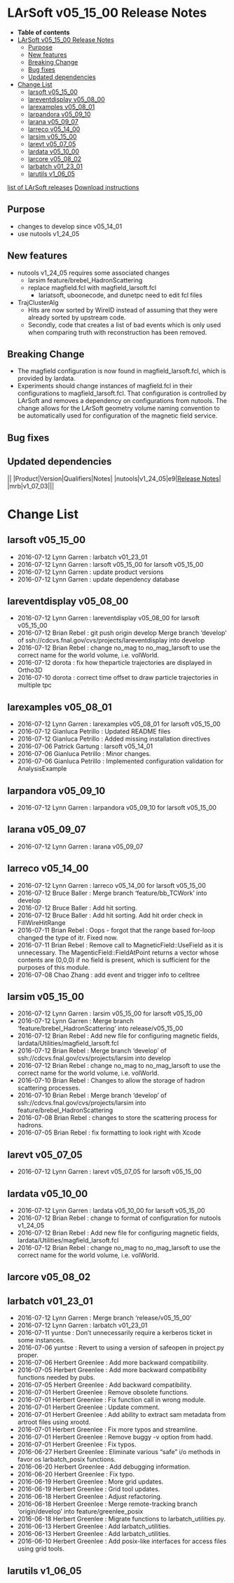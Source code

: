 LArSoft v05_15_00 Release Notes
======================================================================

-   **Table of contents**
-   [LArSoft v05_15_00 Release Notes](#LArSoft-v05_15_00-Release-Notes)
    -   [Purpose](#Purpose)
    -   [New features](#New-features)
    -   [Breaking Change](#Breaking-Change)
    -   [Bug fixes](#Bug-fixes)
    -   [Updated dependencies](#Updated-dependencies)
-   [Change List](#Change-List)
    -   [larsoft v05_15_00](#larsoft-v05_15_00)
    -   [lareventdisplay v05_08_00](#lareventdisplay-v05_08_00)
    -   [larexamples v05_08_01](#larexamples-v05_08_01)
    -   [larpandora v05_09_10](#larpandora-v05_09_10)
    -   [larana v05_09_07](#larana-v05_09_07)
    -   [larreco v05_14_00](#larreco-v05_14_00)
    -   [larsim v05_15_00](#larsim-v05_15_00)
    -   [larevt v05_07_05](#larevt-v05_07_05)
    -   [lardata v05_10_00](#lardata-v05_10_00)
    -   [larcore v05_08_02](#larcore-v05_08_02)
    -   [larbatch v01_23_01](#larbatch-v01_23_01)
    -   [larutils v1_06_05](#larutils-v1_06_05)

[list of LArSoft releases](LArSoft_release_list)
[Download instructions](http://scisoft.fnal.gov/scisoft/bundles/larsoft/v05_15_00/larsoft-v05_15_00.html)

Purpose
--------------------

-   changes to develop since v05_14_01
-   use nutools v1_24_05

New features
------------------------------

-   nutools v1_24_05 requires some associated changes
    -   larsim feature/brebel_HadronScattering
    -   replace magfield.fcl with magfield_larsoft.fcl
        -   lariatsoft, uboonecode, and dunetpc need to edit fcl files
-   TrajClusterAlg
    -   Hits are now sorted by WireID instead of assuming that they were already sorted by upstream code.
    -   Secondly, code that creates a list of bad events which is only used when comparing truth with reconstruction has been removed.

Breaking Change
------------------------------------

-   The magfield configuration is now found in magfield_larsoft.fcl, which is provided by lardata.
-   Experiments should change instances of magfield.fcl in their configurations to magfield_larsoft.fcl. That configuration is controlled by LArSoft and removes a dependency on configurations from nutools. The change allows for the LArSoft geometry volume naming convention to be automatically used for configuration of the magnetic field service.

Bug fixes
------------------------

Updated dependencies
----------------------------------------------

||
|Product|Version|Qualifiers|Notes|
|nutools|v1_24_05|e9|[Release Notes](/redmine/projects/nutools/wiki/NuTools_Release_Notes#nutools-v1_24_05)|
|mrb|v1_07_03|||

Change List
============================

larsoft v05_15_00
------------------------------------------

-   2016-07-12 Lynn Garren : larbatch v01_23_01
-   2016-07-12 Lynn Garren : larsoft v05_15_00 for larsoft v05_15_00
-   2016-07-12 Lynn Garren : update product versions
-   2016-07-12 Lynn Garren : update dependency database

lareventdisplay v05_08_00
----------------------------------------------------------

-   2016-07-12 Lynn Garren : lareventdisplay v05_08_00 for larsoft v05_15_00
-   2016-07-12 Brian Rebel : git push origin develop Merge branch ‘develop’ of ssh://cdcvs.fnal.gov/cvs/projects/lareventdisplay into develop
-   2016-07-12 Brian Rebel : change no_mag to no_mag_larsoft to use the correct name for the world volume, i.e. volWorld.
-   2016-07-12 dorota : fix how theparticle trajectories are displayed in Ortho3D
-   2016-07-10 dorota : correct time offset to draw particle trajectories in multiple tpc

larexamples v05_08_01
--------------------------------------------------

-   2016-07-12 Lynn Garren : larexamples v05_08_01 for larsoft v05_15_00
-   2016-07-12 Gianluca Petrillo : Updated README files
-   2016-07-12 Gianluca Petrillo : Added missing installation directives
-   2016-07-06 Patrick Gartung : larsoft v05_14_01
-   2016-07-06 Gianluca Petrillo : Minor changes.
-   2016-07-06 Gianluca Petrillo : Implemented configuration validation for AnalysisExample

larpandora v05_09_10
------------------------------------------------

-   2016-07-12 Lynn Garren : larpandora v05_09_10 for larsoft v05_15_00

larana v05_09_07
----------------------------------------

-   2016-07-12 Lynn Garren : larana v05_09_07

larreco v05_14_00
------------------------------------------

-   2016-07-12 Lynn Garren : larreco v05_14_00 for larsoft v05_15_00
-   2016-07-12 Bruce Baller : Merge branch ‘feature/bb_TCWork’ into develop
-   2016-07-12 Bruce Baller : Add hit sorting.
-   2016-07-12 Bruce Baller : Add hit sorting. Add hit order check in FillWireHitRange
-   2016-07-11 Brian Rebel : Oops - forgot that the range based for-loop changed the type of itr. Fixed now.
-   2016-07-11 Brian Rebel : Remove call to MagneticField::UseField as it is unnecessary. The MagenticField::FieldAtPoint returns a vector whose contents are (0,0,0) if no field is present, which is sufficient for the purposes of this module.
-   2016-07-08 Chao Zhang : add event and trigger info to celltree

larsim v05_15_00
----------------------------------------

-   2016-07-12 Lynn Garren : larsim v05_15_00 for larsoft v05_15_00
-   2016-07-12 Lynn Garren : Merge branch ‘feature/brebel_HadronScattering’ into release/v05_15_00
-   2016-07-12 Brian Rebel : Add new file for configuring magnetic fields, lardata/Utilities/magfield_larsoft.fcl
-   2016-07-12 Brian Rebel : Merge branch ‘develop’ of ssh://cdcvs.fnal.gov/cvs/projects/larsim into develop
-   2016-07-12 Brian Rebel : change no_mag to no_mag_larsoft to use the correct name for the world volume, i.e. volWorld.
-   2016-07-10 Brian Rebel : Changes to allow the storage of hadron scattering processes.
-   2016-07-10 Brian Rebel : Merge branch ‘develop’ of ssh://cdcvs.fnal.gov/cvs/projects/larsim into feature/brebel_HadronScattering
-   2016-07-08 Brian Rebel : changes to store the scattering process for hadrons.
-   2016-07-05 Brian Rebel : fix formatting to look right with Xcode

larevt v05_07_05
----------------------------------------

-   2016-07-12 Lynn Garren : larevt v05_07_05 for larsoft v05_15_00

lardata v05_10_00
------------------------------------------

-   2016-07-12 Lynn Garren : lardata v05_10_00 for larsoft v05_15_00
-   2016-07-12 Brian Rebel : change to format of configuration for nutools v1_24_05
-   2016-07-12 Brian Rebel : Add new file for configuring magnetic fields, lardata/Utilities/magfield_larsoft.fcl
-   2016-07-12 Brian Rebel : change no_mag to no_mag_larsoft to use the correct name for the world volume, i.e. volWorld.

larcore v05_08_02
------------------------------------------

larbatch v01_23_01
--------------------------------------------

-   2016-07-12 Lynn Garren : Merge branch ‘release/v05_15_00’
-   2016-07-12 Lynn Garren : larbatch v01_23_01
-   2016-07-11 yuntse : Don’t unnecessarily require a kerberos ticket in some instances.
-   2016-07-06 yuntse : Revert to using a version of safeopen in project.py proper.
-   2016-07-06 Herbert Greenlee : Add more backward compatibility.
-   2016-07-05 Herbert Greenlee : Add more backward compatibility functions needed by pubs.
-   2016-07-05 Herbert Greenlee : Add backward compatibility.
-   2016-07-01 Herbert Greenlee : Remove obsolete functions.
-   2016-07-01 Herbert Greenlee : Fix function call in wrong module.
-   2016-07-01 Herbert Greenlee : Update comment.
-   2016-07-01 Herbert Greenlee : Add ability to extract sam metadata from artroot files using xrootd.
-   2016-07-01 Herbert Greenlee : Fix more typos and streamline.
-   2016-07-01 Herbert Greenlee : Remove buggy -v option from hadd.
-   2016-07-01 Herbert Greenlee : Fix typos.
-   2016-06-27 Herbert Greenlee : Eliminate various “safe” i/o methods in favor os larbatch_posix functions.
-   2016-06-20 Herbert Greenlee : Add debugging information.
-   2016-06-20 Herbert Greenlee : Fix typo.
-   2016-06-19 Herbert Greenlee : More grid updates.
-   2016-06-19 Herbert Greenlee : Grid tool updates.
-   2016-06-18 Herbert Greenlee : Adjust refactoring.
-   2016-06-18 Herbert Greenlee : Merge remote-tracking branch ‘origin/develop’ into feature/greenlee_posix
-   2016-06-18 Herbert Greenlee : Migrate functions to larbatch_utilities.py.
-   2016-06-13 Herbert Greenlee : Add larbatch_utilities.
-   2016-06-13 Herbert Greenlee : Add larbatch_utilities.
-   2016-06-10 Herbert Greenlee : Add posix-like interfaces for access files using grid tools.

larutils v1_06_05
------------------------------------------
